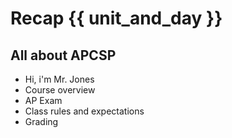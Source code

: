 
# Recap {{ unit_and_day }}


## All about APCSP
- Hi, i'm Mr. Jones
- Course overview
- AP Exam
- Class rules and expectations
- Grading


